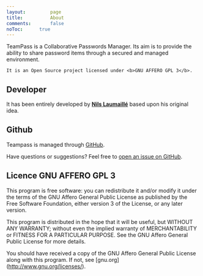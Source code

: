 ```yaml
---
layout: 		page
title: 			About
comments:		false
noToc:		true
---
```


<p class="message">
	TeamPass is a Collaborative Passwords Manager.
    Its aim is to provide the ability to share password items through a secured and managed environment.
	
	It is an Open Source project licensed under <b>GNU AFFERO GPL 3</b>.
</p>

## Developer

It has been entirely developed by <b>[Nils Laumaillé](nils@teampass.net)</b> based upon his original idea.

## Github

Teampass is managed through [GitHub](https://github.com/nilsteampassnet/TeamPass).

Have questions or suggestions? Feel free to [open an issue on GitHub](https://github.com/nilsteampassnet/TeamPass/issues/new).

## Licence GNU AFFERO GPL 3

This program is free software: you can redistribute it and/or modify it under the terms of the GNU Affero General Public License as published by the Free Software Foundation, either version 3 of the License, or any later version. 

This program is distributed in the hope that it will be useful, but WITHOUT ANY WARRANTY; without even the implied warranty of MERCHANTABILITY or FITNESS FOR A PARTICULAR PURPOSE. See the GNU Affero General Public License for more details. 

You should have received a copy of the GNU Affero General Public License along with this program. If not, see [gnu.org] (http://www.gnu.org/licenses/).
